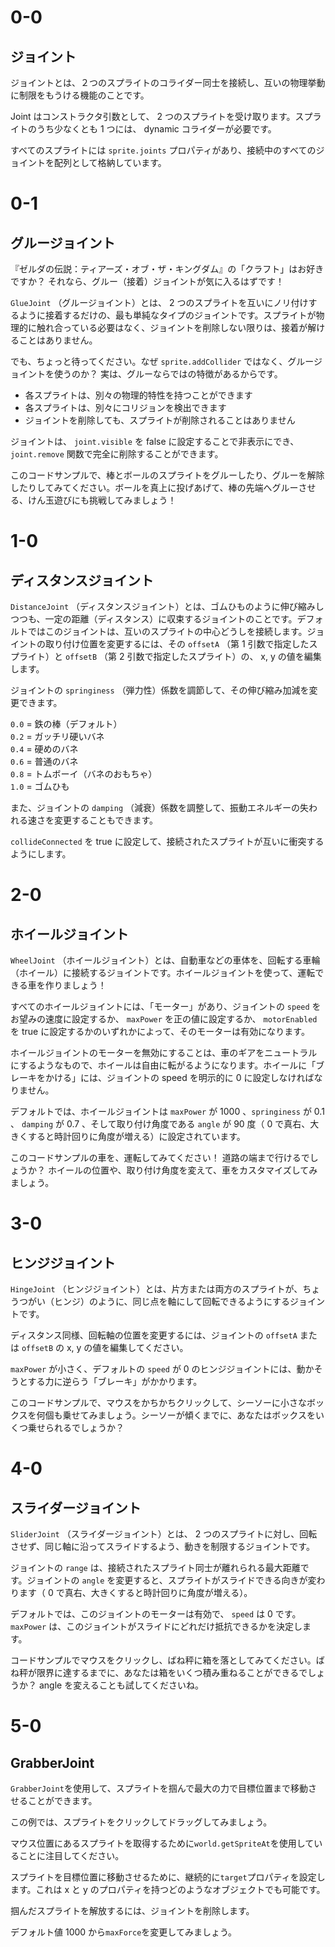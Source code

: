 # 0-0

## ジョイント

ジョイントとは、２つのスプライトのコライダー同士を接続し、互いの物理挙動に制限をもうける機能のことです。

Joint はコンストラクタ引数として、 2 つのスプライトを受け取ります。スプライトのうち少なくとも 1 つには、 dynamic コライダーが必要です。

すべてのスプライトには `sprite.joints` プロパティがあり、接続中のすべてのジョイントを配列として格納しています。

# 0-1

## グルージョイント

『ゼルダの伝説：ティアーズ・オブ・ザ・キングダム』の「クラフト」はお好きですか？ それなら、グルー（接着）ジョイントが気に入るはずです！

`GlueJoint` （グルージョイント）とは、 2 つのスプライトを互いにノリ付けするように接着するだけの、最も単純なタイプのジョイントです。スプライトが物理的に触れ合っている必要はなく、ジョイントを削除しない限りは、接着が解けることはありません。

でも、ちょっと待ってください。なぜ `sprite.addCollider` ではなく、グルージョイントを使うのか？ 実は、グルーならではの特徴があるからです。

- 各スプライトは、別々の物理的特性を持つことができます
- 各スプライトは、別々にコリジョンを検出できます
- ジョイントを削除しても、スプライトが削除されることはありません

ジョイントは、 `joint.visible` を false に設定することで非表示にでき、`joint.remove` 関数で完全に削除することができます。

このコードサンプルで、棒とボールのスプライトをグルーしたり、グルーを解除したりしてみてください。ボールを真上に投げあげて、棒の先端へグルーさせる、けん玉遊びにも挑戦してみましょう！

# 1-0

## ディスタンスジョイント

`DistanceJoint` （ディスタンスジョイント）とは、ゴムひものように伸び縮みしつつも、一定の距離（ディスタンス）に収束するジョイントのことです。デフォルトではこのジョイントは、互いのスプライトの中心どうしを接続します。ジョイントの取り付け位置を変更するには、その `offsetA` （第 1 引数で指定したスプライト）と `offsetB` （第 2 引数で指定したスプライト）の、 x, y の値を編集します。

ジョイントの `springiness` （弾力性）係数を調節して、その伸び縮み加減を変更できます。

`0.0` = 鉄の棒（デフォルト）  
`0.2` = ガッチリ硬いバネ  
`0.4` = 硬めのバネ  
`0.6` = 普通のバネ  
`0.8` = トムボーイ（バネのおもちゃ）  
`1.0` = ゴムひも

また、ジョイントの `damping` （減衰）係数を調整して、振動エネルギーの失われる速さを変更することもできます。

`collideConnected` を true に設定して、接続されたスプライトが互いに衝突するようにします。

# 2-0

## ホイールジョイント

`WheelJoint` （ホイールジョイント）とは、自動車などの車体を、回転する車輪（ホイール）に接続するジョイントです。ホイールジョイントを使って、運転できる車を作りましょう！

すべてのホイールジョイントには、「モーター」があり、ジョイントの `speed` をお望みの速度に設定するか、 `maxPower` を正の値に設定するか、 `motorEnabled` を true に設定するかのいずれかによって、そのモーターは有効になります。

ホイールジョイントのモーターを無効にすることは、車のギアをニュートラルにするようなもので、ホイールは自由に転がるようになります。ホイールに「ブレーキをかける」には、ジョイントの speed を明示的に 0 に設定しなければなりません。

デフォルトでは、ホイールジョイントは `maxPower` が 1000 、`springiness` が 0.1 、 `damping` が 0.7 、そして取り付け角度である `angle` が 90 度（ 0 で真右、大きくすると時計回りに角度が増える）に設定されています。

このコードサンプルの車を、運転してみてください！ 道路の端まで行けるでしょうか？ ホイールの位置や、取り付け角度を変えて、車をカスタマイズしてみましょう。

# 3-0

## ヒンジジョイント

`HingeJoint` （ヒンジジョイント）とは、片方または両方のスプライトが、ちょうつがい（ヒンジ）のように、同じ点を軸にして回転できるようにするジョイントです。

ディスタンス同様、回転軸の位置を変更するには、ジョイントの `offsetA` または `offsetB` の x, y の値を編集してください。

`maxPower` が小さく、デフォルトの `speed` が 0 のヒンジジョイントには、動かそうとする力に逆らう「ブレーキ」がかかります。

このコードサンプルで、マウスをかちかちクリックして、シーソーに小さなボックスを何個も乗せてみましょう。シーソーが傾くまでに、あなたはボックスをいくつ乗せられるでしょうか？

# 4-0

## スライダージョイント

`SliderJoint` （スライダージョイント）とは、 2 つのスプライトに対し、回転させず、同じ軸に沿ってスライドするよう、動きを制限するジョイントです。

ジョイントの `range` は、接続されたスプライト同士が離れられる最大距離です。ジョイントの `angle` を変更すると、スプライトがスライドできる向きが変わります（ 0 で真右、大きくすると時計回りに角度が増える）。

デフォルトでは、このジョイントのモーターは有効で、 `speed` は 0 です。 `maxPower` は、このジョイントがスライドにどれだけ抵抗できるかを決定します。

コードサンプルでマウスをクリックし、ばね秤に箱を落としてみてください。ばね秤が限界に達するまでに、あなたは箱をいくつ積み重ねることができるでしょうか？ angle を変えることも試してくださいね。

# 5-0

## GrabberJoint

`GrabberJoint`を使用して、スプライトを掴んで最大の力で目標位置まで移動させることができます。

この例では、スプライトをクリックしてドラッグしてみましょう。

マウス位置にあるスプライトを取得するために`world.getSpriteAt`を使用していることに注目してください。

スプライトを目標位置に移動させるために、継続的に`target`プロパティを設定します。これは x と y のプロパティを持つどのようなオブジェクトでも可能です。

掴んだスプライトを解放するには、ジョイントを削除します。

デフォルト値 1000 から`maxForce`を変更してみましょう。
